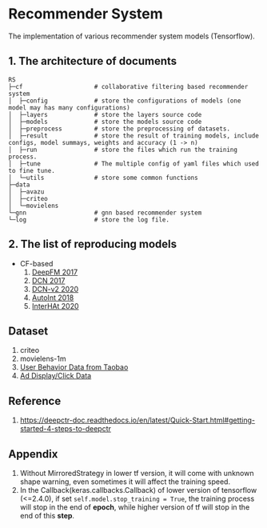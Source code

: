 # Recommender System

The implementation of various recommender system models (Tensorflow).

## 1. The architecture of documents

```
RS
├─cf                    # collaborative filtering based recommender system
│  ├─config             # store the configurations of models (one model may has many configurations)
│  ├─layers             # store the layers source code
│  ├─models             # store the models source code
│  ├─preprocess         # store the preprocessing of datasets.
│  ├─result             # store the result of training models, include configs, model summays, weights and accuracy (1 -> n)
│  ├─run                # store the files which run the training process.
│  ├─tune               # The multiple config of yaml files which used to fine tune.
│  └─utils              # store some common functions
├─data
│  ├─avazu
│  ├─criteo
│  └─movielens
└─gnn                   # gnn based recommender system
└─log                   # store the log file.
```

## 2. The list of reproducing models

* CF-based
    1. [DeepFM 2017](https://arxiv.org/pdf/1703.04247.pdf)
    2. [DCN 2017](https://dl.acm.org/doi/pdf/10.1145/3124749.3124754?ref=https://githubhelp.com)
    3. [DCN-v2 2020](https://arxiv.org/pdf/2008.13535.pdf)
    4. [AutoInt 2018](https://arxiv.org/pdf/1810.11921.pdf)
    5. [InterHAt 2020](https://dl.acm.org/doi/pdf/10.1145/3336191.3371785)

## Dataset

1. criteo
2. movielens-1m
3. [User Behavior Data from Taobao](https://tianchi.aliyun.com/dataset/dataDetail?dataId=649)
4. [Ad Display/Click Data](https://tianchi.aliyun.com/dataset/dataDetail?dataId=56#1)

## Reference

1. https://deepctr-doc.readthedocs.io/en/latest/Quick-Start.html#getting-started-4-steps-to-deepctr

## Appendix

1. Without MirroredStrategy in lower tf version, it will come with unknown shape warning, even sometimes it will affect
   the training speed.
2. In the Callback(keras.callbacks.Callback) of lower version of tensorflow (<=2.4.0), if
   set `self.model.stop_training = True`, the training process will stop in the end of **epoch**, while higher version
   of tf will stop in the end of this **step**.